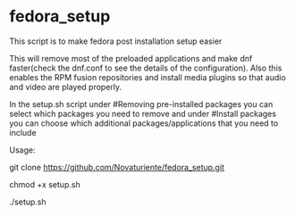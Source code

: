 # fedora_setup

This script is to make fedora post installation setup easier

This will remove most of the preloaded applications and make dnf faster(check the dnf.conf to see the details of the configuration). Also this enables the RPM fusion repositories and install media plugins so that audio and video are played properly.

In the setup.sh script under #Removing pre-installed packages you can select which packages you need to remove and under #Install packages you can choose which additional packages/applications that you need to include
 
Usage:

git clone https://github.com/Novaturiente/fedora_setup.git

chmod +x setup.sh

./setup.sh
